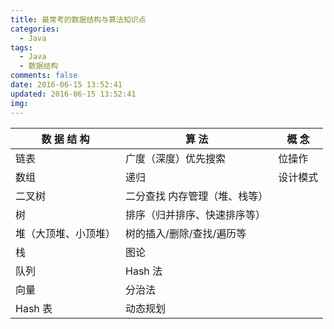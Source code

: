 ```yaml
---
title: 最常考的数据结构与算法知识点
categories:
  - Java
tags:
  - Java
  - 数据结构
comments: false
date: 2016-06-15 13:52:41
updated: 2016-06-15 13:52:41
img:
---
```

| 数 据 结 构 	| 算 法	|  概 念 
 |--|--|--|
 |链表 |	 广度（深度）优先搜索  |           	 位操作|
 |数组	| 递归	 |设计模式|
 |二叉树	 |二分查找	 内存管理（堆、栈等）||
  |树	| 排序（归并排序、快速排序等）	 |  |
  |堆（大顶堆、小顶堆）|	 树的插入/删除/查找/遍历等| |	 
 |栈	  |图论	 | |
| 队列	 | Hash 法|	 |
 |向量	| 分治法	 ||
 |Hash 表	|  动态规划	||